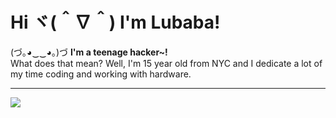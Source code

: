 # Hi ヾ(＾∇＾) I'm Lubaba!

(づ｡◕‿‿◕｡)づ **I'm a teenage hacker~!**  
What does that mean? Well, I'm 15 year old from NYC and I dedicate a lot of my time coding and working with hardware. 

---

![]([https://yourgifurl.com/demo.gif](https://media.tenor.com/pBdSZujHiacAAAAM/tkthao219-bunny.gif))

